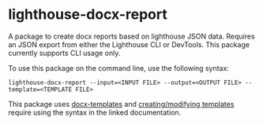 # lighthouse-docx-report
A package to create docx reports based on lighthouse JSON data. Requires an JSON export from either the Lighthouse CLI or DevTools. 
This package currently supports CLI usage only.

To use this package on the command line, use the following syntax: 
```
lighthouse-docx-report --input=<INPUT FILE> --output=<OUTPUT FILE> --template=<TEMPLATE FILE>
```
This package uses [docx-templates](https://github.com/guigrpa/docx-templates) and 
[creating/modifying templates](https://github.com/guigrpa/docx-templates#writing-templates) require using the syntax in the linked documentation. 

